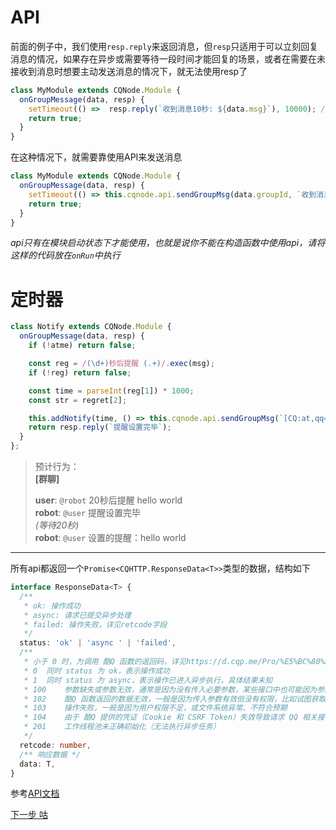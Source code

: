 # API
前面的例子中，我们使用`resp.reply`来返回消息，但`resp`只适用于可以立刻回复消息的情况，如果存在异步或需要等待一段时间才能回复的场景，或者在需要在未接收到消息时想要主动发送消息的情况下，就无法使用resp了

```javascript
class MyModule extends CQNode.Module {
  onGroupMessage(data, resp) {
    setTimeout(() =>  resp.reply(`收到消息10秒: ${data.msg}`), 10000); // 回复无效，resp在return后就失效了
    return true;
  }
}
```

在这种情况下，就需要靠使用API来发送消息
```javascript
class MyModule extends CQNode.Module {
  onGroupMessage(data, resp) {
    setTimeout(() => this.cqnode.api.sendGroupMsg(data.groupId, `收到消息10秒: ${data.msg}`), 10000); // 使用this.cqnode.api来主动发送请求
    return true;
  }
}
```
_api只有在模块启动状态下才能使用，也就是说你不能在构造函数中使用api，请将这样的代码放在`onRun`中执行_

# 定时器

```javascript
class Notify extends CQNode.Module {
  onGroupMessage(data, resp) {
    if (!atme) return false;

    const reg = /(\d+)秒后提醒 (.+)/.exec(msg);
    if (!reg) return false;

    const time = parseInt(reg[1]) * 1000;
    const str = regret[2];

    this.addNotify(time, () => this.cqnode.api.sendGroupMsg(`[CQ:at,qq=${userId}]设置的提醒：${str}`));
    return resp.reply(`提醒设置完毕`);
  }
};
```

> 预计行为：  
> __[群聊]__  
> 
> __user__: `@robot` 20秒后提醒 hello world  
> __robot__: `@user` 提醒设置完毕  
> _(等待20秒)_  
> __robot__: `@user` 设置的提醒：hello world

---

所有api都返回一个`Promise<CQHTTP.ResponseData<T>>`类型的数据，结构如下  
```typescript
interface ResponseData<T> {
  /**
   * ok: 操作成功  
   * async: 请求已提交异步处理  
   * failed: 操作失败，详见retcode字段
   */
  status: 'ok' | 'async ' | 'failed',
  /**
   * 小于 0 时，为调用 酷Q 函数的返回码，详见https://d.cqp.me/Pro/%E5%BC%80%E5%8F%91/Error
   * 0	同时 status 为 ok，表示操作成功  
   * 1	同时 status 为 async，表示操作已进入异步执行，具体结果未知  
   * 100	参数缺失或参数无效，通常是因为没有传入必要参数，某些接口中也可能因为参数明显无效（比如传入的 QQ 号小于等于 0，此时无需调用 酷Q 函数即可确定失败），此项和以下的 status 均为 failed  
   * 102	酷Q 函数返回的数据无效，一般是因为传入参数有效但没有权限，比如试图获取没有加入的群组的成员列表  
   * 103	操作失败，一般是因为用户权限不足，或文件系统异常、不符合预期  
   * 104	由于 酷Q 提供的凭证（Cookie 和 CSRF Token）失效导致请求 QQ 相关接口失败，可尝试清除 酷Q 缓存来解决  
   * 201	工作线程池未正确初始化（无法执行异步任务）
   */
  retcode: number,
  /** 响应数据 */
  data: T,
}
```

参考[API文档](../docs/api)

[下一步 咕](#)
